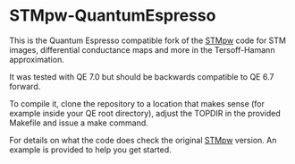 # STMpw-QuantumEspresso
This is the Quantum Espresso compatible fork of the [STMpw](https://github.com/qphensurf/STMpw/) code for STM images, differential conductance maps and more in the Tersoff-Hamann approximation.

It was tested with QE 7.0 but should be backwards compatible to QE 6.7 forward. 

To compile it, clone the repository to a location that makes sense (for example inside your QE root directory), adjust the TOPDIR in the provided Makefile and issue a make command. 

For details on what the code does check the original [STMpw](https://github.com/qphensurf/STMpw/) version. An example is provided to help you get started.
